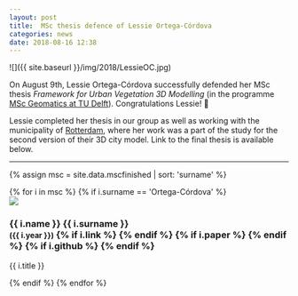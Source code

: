 ```yaml
---
layout: post
title:  MSc thesis defence of Lessie Ortega-Córdova
categories: news
date: 2018-08-16 12:38
---
```


![]({{ site.baseurl }}/img/2018/LessieOC.jpg)

On August 9th, Lessie Ortega-Córdova successfully defended her MSc thesis <i>Framework for Urban Vegetation 3D Modelling</i> (in the programme [MSc Geomatics at TU Delft](http://geomatics.tudelft.nl)).  Congratulations Lessie! 🎉

Lessie completed her thesis in our group as well as working with the municipality of [Rotterdam](https://www.rotterdam.nl/), where her work was a part of the study for the second version of their 3D city model. Link to the final thesis is available below.

- - -

{% assign msc = site.data.mscfinished | sort: 'surname' %}

<div class="row">
{% for i in msc %}
{% if i.surname == 'Ortega-Córdova' %}
  <div class="col-sm-4 col-md-3">
    <div class="thumbnail">
      <a href="{{ i.link }}"><img src="{{ "/img/msc/" | append: i.image | prepend: site.baseurl }}"/></a>
      <div class="caption">
        <h3>
          {{ i.name }} {{ i.surname }} 
          <br />
          <small>({{ i.year }})</small>
        {% if i.link %}
          <small><a href="{{ i.link }}"><i class="fas fa-book" title="thesis"></i></a></small>
        {% endif %}
        {% if i.paper %}
          <small><a href="{{ i.paper }}"><i class="fas fa-file-text" title="paper"></i></a></small>
        {% endif %}
        {% if i.github %}
          <small><a href="{{ i.github }}"><i class="fab fa-github" title="github"></i></a></small> 
        {% endif %}
        </h3>
        <p>{{ i.title }}</p>
      </div>
    </div>
  </div>
{% endif %}
{% endfor %}
</div>